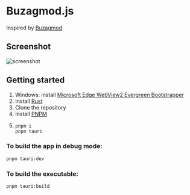 # Buzagmod.js

Inspired by [Buzagmod](https://github.com/open-day-dev/buzagmod)

## Screenshot
![screenshot](https://user-images.githubusercontent.com/6422804/178140418-748e5b2c-4b00-4af3-a6ed-703d78855c9f.png)

## Getting started
1. Windows: install [Microsoft Edge WebView2 Evergreen Bootstrapper](https://developer.microsoft.com/en-us/microsoft-edge/webview2/#:~:text=Evergreen%20Bootstrapper)
2. Install [Rust](https://www.rust-lang.org/learn/get-started)
3. Clone the repository
4. Install [PNPM](https://pnpm.io/installation)
5. ```shell
   pnpm i
   pnpm tauri
   ```

### To build the app in debug mode:
```shell
pnpm tauri:dev
   ```

### To build the executable:
```shell
pnpm tauri:build
```
